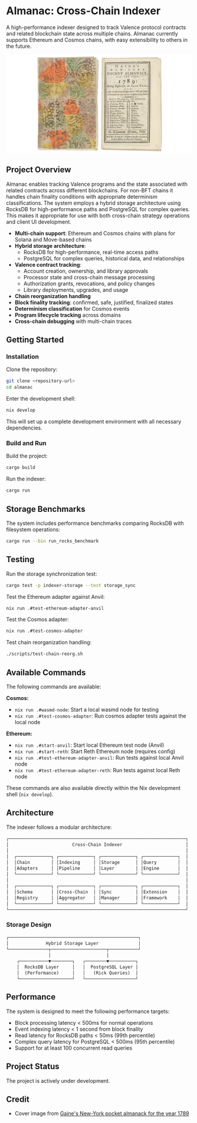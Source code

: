 # Almanac: Cross-Chain Indexer

A high-performance indexer designed to track Valence protocol contracts and related blockchain state across multiple chains. Almanac currently supports Ethereum and Cosmos chains, with easy extensibility to others in the future.

![](./almanac.png)

## Project Overview

Almanac enables tracking Valence programs and the state associated with related contracts across different blockchains. For non-BFT chains it handles chain finality conditions with appropriate determinism classifications. The system employs a hybrid storage architecture using RocksDB for high-performance paths and PostgreSQL for complex queries. This makes it appropriate for use with both cross-chain strategy operations and client UI development.

- **Multi-chain support**: Ethereum and Cosmos chains with plans for Solana and Move-based chains
- **Hybrid storage architecture**:
  - RocksDB for high-performance, real-time access paths
  - PostgreSQL for complex queries, historical data, and relationships
- **Valence contract tracking**:
  - Account creation, ownership, and library approvals
  - Processor state and cross-chain message processing
  - Authorization grants, revocations, and policy changes
  - Library deployments, upgrades, and usage
- **Chain reorganization handling**
- **Block finality tracking**: confirmed, safe, justified, finalized states
- **Determinism classification** for Cosmos events
- **Program lifecycle tracking** across domains
- **Cross-chain debugging** with multi-chain traces

## Getting Started

### Installation

Clone the repository:

```bash
git clone <repository-url>
cd almanac
```

Enter the development shell:

```bash
nix develop
```

This will set up a complete development environment with all necessary dependencies.

### Build and Run

Build the project:
```bash
cargo build
```

Run the indexer:
```bash
cargo run
```

## Storage Benchmarks

The system includes performance benchmarks comparing RocksDB with filesystem operations:

```bash
cargo run --bin run_rocks_benchmark
```

## Testing

Run the storage synchronization test:

```bash
cargo test -p indexer-storage --test storage_sync
```

Test the Ethereum adapter against Anvil:
```bash
nix run .#test-ethereum-adapter-anvil
```

Test the Cosmos adapter:
```bash
nix run .#test-cosmos-adapter
```

Test chain reorganization handling:
```bash
./scripts/test-chain-reorg.sh
```

## Available Commands

The following commands are available:

**Cosmos:**
- `nix run .#wasmd-node`: Start a local wasmd node for testing
- `nix run .#test-cosmos-adapter`: Run cosmos adapter tests against the local node

**Ethereum:**
- `nix run .#start-anvil`: Start local Ethereum test node (Anvil)
- `nix run .#start-reth`: Start Reth Ethereum node (requires config)
- `nix run .#test-ethereum-adapter-anvil`: Run tests against local Anvil node
- `nix run .#test-ethereum-adapter-reth`: Run tests against local Reth node

These commands are also available directly within the Nix development shell (`nix develop`).

## Architecture

The indexer follows a modular architecture:

```
┌───────────────────────────────────────────────────────────────────┐
│                        Cross-Chain Indexer                        │
│                                                                   │
│  ┌─────────────┐ ┌─────────────┐ ┌─────────────┐ ┌─────────────┐  │
│  │Chain        │ │Indexing     │ │Storage      │ │Query        │  │
│  │Adapters     │ │Pipeline     │ │Layer        │ │Engine       │  │
│  └─────────────┘ └─────────────┘ └─────────────┘ └─────────────┘  │
│                                                                   │
│  ┌─────────────┐ ┌─────────────┐ ┌─────────────┐ ┌─────────────┐  │
│  │Schema       │ │Cross-Chain  │ │Sync         │ │Extension    │  │
│  │Registry     │ │Aggregator   │ │Manager      │ │Framework    │  │
│  └─────────────┘ └─────────────┘ └─────────────┘ └─────────────┘  │
└───────────────────────────────────────────────────────────────────┘
```

### Storage Design

```
┌─────────────────────────────────────────────────┐
│              Hybrid Storage Layer               │
└───────────────┬─────────────────────┬───────────┘
                │                     │
    ┌───────────▼────────┐   ┌────────▼──────────┐
    │  RocksDB Layer     │   │  PostgreSQL Layer │
    │  (Performance)     │   │   (Rick Queries)  │
    └────────────────────┘   └───────────────────┘
```

## Performance

The system is designed to meet the following performance targets:

- Block processing latency < 500ms for normal operations
- Event indexing latency < 1 second from block finality
- Read latency for RocksDB paths < 50ms (99th percentile)
- Complex query latency for PostgreSQL < 500ms (95th percentile)
- Support for at least 100 concurrent read queries

## Project Status

The project is actively under development.

## Credit

- Cover image from [Gaine's New-York pocket almanack for the year 1789](https://www.loc.gov/resource/rbc0001.2022madison98629)
